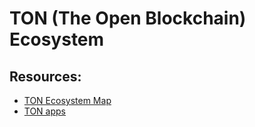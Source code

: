 # TON (The Open Blockchain) Ecosystem

## Resources: 

* [TON Ecosystem Map](https://github.com/ton-society/ecosystem-map)
* [TON apps](https://tonscan.org/apps)
